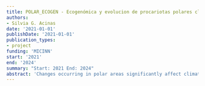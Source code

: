 ```yaml
---
title: POLAR_ECOGEN - Ecogenómica y evolucion de procariotas polares clave no cultivados
authors:
- Silvia G. Acinas
date: '2021-01-01'
publishDate: '2021-01-01'
publication_types:
- project
funding: 'MICINN'
start: '2021'
end: '2024'
summary: "Start: 2021 End: 2024"
abstract: 'Changes occurring in polar areas significantly affect climate dynamics at other latitudes and global climate processes. Microorganisms are the foundation of the marine food web, as such we need to understand how they adapt and thrive, as well as forecast their fate in a future ocean impacted by anthropogenic change. Predicting the future of polar ecosystems requires understanding the responses of polar microorganisms to environmental change, as they are the main drivers of global biogeochemical cycles. However, little is known about the ecology, metabolic potential and activity or evolution of microbes in polar Oceans at the highest resolution possible: at genome level. We recently analyzed Arctic seawater metagenomes and metatranscriptomes collected at various depths and different seasons during the Tara Oceans Polar Circle expedition. This effort resulted in 3,550 metagenomic bins, of which 530 correspond to Metagenome Assembled Genomes (MAGs) that make up the first Arctic MAGs genome catalogue. This Arctic genome catalogue is constituted by 526 different species, of which 83\% are novel, with 60\% of genomes showing an exclusively polar distribution.'
--- 
```

